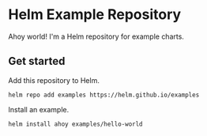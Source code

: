 # Helm Example Repository


Ahoy world!  I'm a Helm repository for example charts.

## Get started

Add this repository to Helm.

```
helm repo add examples https://helm.github.io/examples
```

Install an example.

```
helm install ahoy examples/hello-world
```





